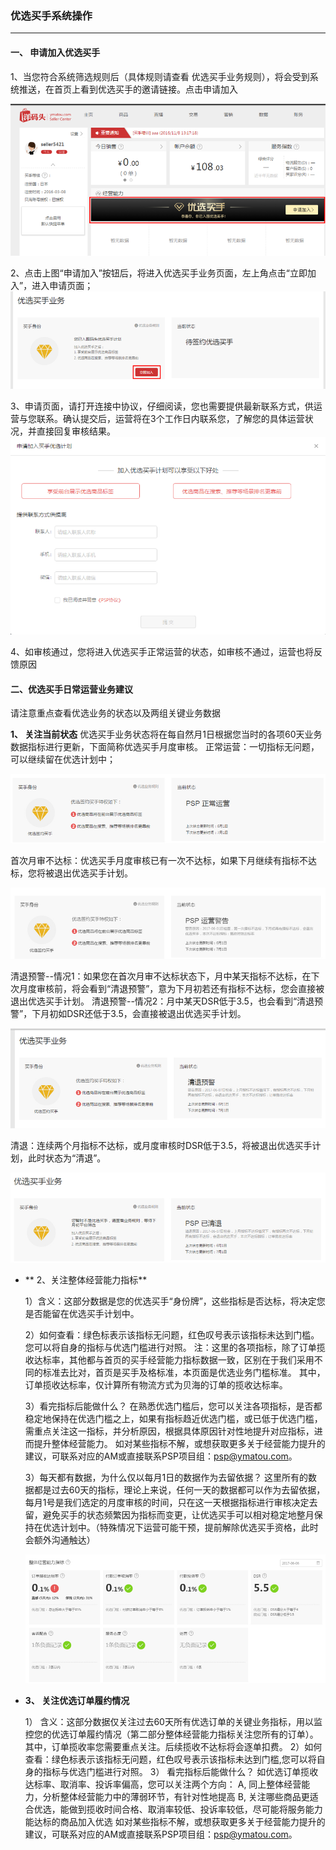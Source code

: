 
### 优选买手系统操作
---

#### 一、 申请加入优选买手
1、当您符合系统筛选规则后（具体规则请查看 优选买手业务规则），将会受到系统推送，在首页上看到优选买手的邀请链接。点击申请加入

![](/pspseller/images/pspapply-1.png)

2、点击上图“申请加入”按钮后，将进入优选买手业务页面，左上角点击“立即加入”，进入申请页面；
![](/pspseller/images/pspapply-2.png)


3、申请页面，请打开连接中协议，仔细阅读，您也需要提供最新联系方式，供运营与您联系。确认提交后，运营将在3个工作日内联系您，了解您的具体运营状况，并直接回复审核结果。
![](/pspseller/images/pspapply-3.png)


4、如审核通过，您将进入优选买手正常运营的状态，如审核不通过，运营也将反馈原因
 
#### 二、优选买手日常运营业务建议

请注意重点查看优选业务的状态以及两组关键业务数据

**1、  关注当前状态**
  优选买手业务状态将在每自然月1日根据您当时的各项60天业务数据指标进行更新，下面简称优选买手月度审核。
正常运营：一切指标无问题，可以继续留在优选计划中；

  ![](/pspseller/images/pspoper-1.png)

  首次月审不达标：优选买手月度审核已有一次不达标，如果下月继续有指标不达标，您将被退出优选买手计划。

  ![](/pspseller/images/pspoper-2.png)

 
  清退预警--情况1：如果您在首次月审不达标状态下，月中某天指标不达标，在下次月度审核前，将会看到“清退预警”，意为下月初若还有指标不达标，您会直接被退出优选买手计划。
清退预警--情况2：月中某天DSR低于3.5，也会看到“清退预警”，下月初如DSR还低于3.5，会直接被退出优选买手计划。

  ![](/pspseller/images/pspoper-3.png)


清退：连续两个月指标不达标，或月度审核时DSR低于3.5，将被退出优选买手计划，此时状态为“清退”。

![](/pspseller/images/pspoper-4.png)


* ** 2、关注整体经营能力指标**

  1）含义：这部分数据是您的优选买手“身份牌”，这些指标是否达标，将决定您是否能留在优选买手计划中。
 
  2）如何查看：绿色标表示该指标无问题，红色叹号表示该指标未达到门槛。
  您可以将自身的指标与优选门槛进行对照。
  注：这里的各项指标，除了订单揽收达标率，其他都与首页的买手经营能力指标数据一致，区别在于我们采用不同的标准去比对，首页是买手及格标准，本页面是优选业务门槛标准。
其中，订单揽收达标率，仅计算所有物流方式为贝海的订单的揽收达标率。
 
  3）看完指标后能做什么？
  在熟悉优选门槛后，您可以关注各项指标，是否都稳定地保持在优选门槛之上，如果有指标趋近优选门槛，或已低于优选门槛，需重点关注这一指标，并分析原因，根据具体原因针对性地提升对应指标，进而提升整体经营能力。
如对某些指标不解，或想获取更多关于经营能力提升的建议，可联系对应的AM或直接联系PSP项目组：psp@ymatou.com。
 
  3）每天都有数据，为什么仅以每月1日的数据作为去留依据？
  这里所有的数据都是过去60天的指标，理论上来说，任何一天的数据都可以作为去留依据，每月1号是我们选定的月度审核的时间，只在这一天根据指标进行审核决定去留，避免买手的状态频繁因为指标而变更，让优选买手可以相对稳定地整月保持在优选计划中。（特殊情况下运营可能干预，提前解除优选买手资格，此时会额外沟通触达）

  ![](/pspseller/images/pspoper-5.png)

* **3、  关注优选订单履约情况**

  1）  含义：这部分数据仅关注过去60天所有优选订单的关键业务指标，用以监控您的优选订单履约情况（第二部分整体经营能力指标关注您所有的订单）。
其中，订单揽收率您需要重点关注。后续揽收不达标将会逐单扣费。
  2）如何查看：绿色标表示该指标无问题，红色叹号表示该指标未达到门槛,您可以将自身的指标与优选门槛进行对照。
  3）  看完指标后能做什么？
  如优选订单揽收达标率、取消率、投诉率偏高，您可以关注两个方向：
A, 同上整体经营能力，分析整体经营能力中的薄弱环节，有针对性地提高
B, 关注哪些商品更适合优选，能做到揽收时间合格、取消率较低、投诉率较低，尽可能将服务能力能达标的商品加入优选
如对某些指标不解，或想获取更多关于经营能力提升的建议，可联系对应的AM或直接联系PSP项目组：psp@ymatou.com。
 
 